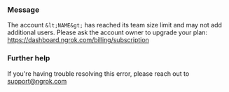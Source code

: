 
### Message
The account `&lt;NAME&gt;` has reached its team size limit and may not add additional users.
Please ask the account owner to upgrade your plan: https://dashboard.ngrok.com/billing/subscription

### Further help
If you're having trouble resolving this error, please reach out to [support@ngrok.com](mailto:support@ngrok.com?subject=Help%20with%20ERR_NGROK_6600)


